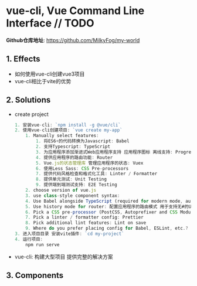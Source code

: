# vue-cli, Vue Command Line Interface // TODO

**Github仓库地址**: <https://github.com/MilkyFog/my-world>

## 1. **Effects**

- 如何使用vue-cli创建vue3项目
- vue-cli相比于vite的优势

## 2. **Solutions**

- create project

    ```typescript
    1. 安装vue-cli: `npm install -g @vue/cli`
    2. 使用vue-cli创建项目: `vue create my-app`
        1. Manually select features: 
            1. 将ES6+的代码转换为Javascript: Babel
            2. 支持Typescript: TypeScript
            3. 为应用程序添加渐进式Web应用程序支持 应用程序图标 离线支持: Progressive Web App(PWA) Support
            4. 提供应用程序的路由功能: Router
            5. Vue.js的状态管理库 管理应用程序的状态: Vuex
            6. 使用Less Sass: CSS Pre-processors
            7. 提供代码风格检查和格式化工具: Linter / Formatter
            8. 提供单元测试: Unit Testing
            9. 提供端到端测试支持: E2E Testing
        2. choose version of vue.js
        3. use class-style component syntax:
        4. Use Babel alongside TypeScript (required for modern mode, auto-detected polyfills, transpiling JSX)
        5. Use history mode for router: 配置应用程序的路由模式 用于支持无#的URL
        6. Pick a CSS pre-processor (PostCSS, Autoprefixer and CSS Modules are supported by default): Sass/SCSS (with dart-sass)
        7. Pick a linter / formatter config: Prettier
        8. Pick additional lint features: Lint on save
        9. Where do you prefer placing config for Babel, ESLint, etc.? In package.json
    3. 进入项目目录 安装vite插件: `cd my-project`
    4. 运行项目:
        npm run serve
    ```

- vue-cli: 构建大型项目 提供完整的解决方案

## 3. **Components**
